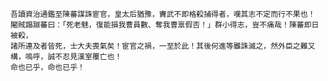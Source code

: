     吾讀資治通鑑至陳蕃謀誅宦官，皇太后猶豫，竇武不即格殺捕得者，嘆其志不定而行不果也！
    閹賊蹋踧蕃曰：「死老魅，復能損我曹員數、奪我曹禀假否！」群小得志，豈不痛哉！陳蕃即日被殺，
    諸所連及者皆死，士大夫喪氣矣！宦官之禍，一至於此！其後何進等雖誅滅之，然外臣之難又構，嗚呼，誠不忍見漢室覆亡也！
    命也已乎，命也已乎！
